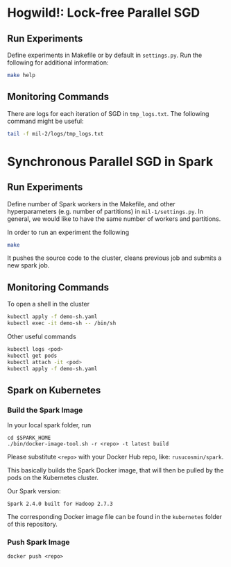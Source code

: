 # Hogwild!: Lock-free Parallel SGD

## Run Experiments

Define experiments in Makefile or by default in `settings.py`. Run the following for additional information:

```bash
make help
```

## Monitoring Commands

There are logs for each iteration of SGD in `tmp_logs.txt`. The following command might be useful:

```bash
tail -f mil-2/logs/tmp_logs.txt
```

# Synchronous Parallel SGD in Spark

## Run Experiments

Define number of Spark workers in the Makefile, and other hyperparameters (e.g. number of partitions) in `mil-1/settings.py`. In general, we would like to have the same number of workers and partitions.

In order to run an experiment the following

```bash
make
```

It pushes the source code to the cluster, cleans previous job and submits a new spark job.

## Monitoring Commands

To open a shell in the cluster

```bash
kubectl apply -f demo-sh.yaml
kubectl exec -it demo-sh -- /bin/sh
```

Other useful commands

```bash
kubectl logs <pod>
kubectl get pods
kubectl attach -it <pod>
kubectl apply -f demo-sh.yaml
```

## Spark on Kubernetes

### Build the Spark Image

In your local spark folder, run
```
cd $SPARK_HOME
./bin/docker-image-tool.sh -r <repo> -t latest build
```

Please substitute `<repo>` with your Docker Hub repo, like: `rusucosmin/spark`.

This basically builds the Spark Docker image, that will
then be pulled by the pods on the Kubernetes cluster.

Our Spark version:
```
Spark 2.4.0 built for Hadoop 2.7.3
```

The corresponding Docker image file can be found
in the `kubernetes` folder of this repository.

### Push Spark Image

```
docker push <repo>
```
